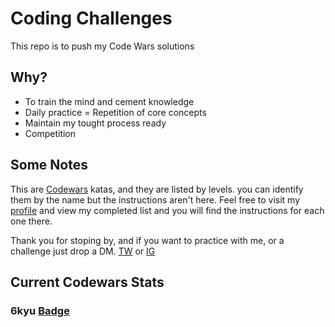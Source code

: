 # Coding Challenges

This repo is to push my Code Wars solutions

## Why?

* To train the mind and cement knowledge
* Daily practice = Repetition of core concepts
* Maintain my tought process ready 
* Competition


## Some Notes

This are [Codewars](https://codewars.com) katas, and they are listed by levels. you can identify them by the name but the instructions aren't here. Feel free to visit my [profile](https://www.codewars.com/users/efs0-cod3/completed) and view my completed list and you will find the instructions for each one there.

Thank you for stoping by, and if you want to practice with me, or a challenge just drop a DM.
[TW](https://twitter.com/efs0_code) or [IG](https://www.instagram.com/efs0cod3/)

## Current Codewars Stats

### 6kyu [Badge](https://www.codewars.com/users/efs0-cod3/badges/large)
